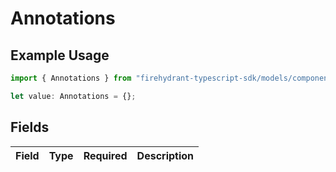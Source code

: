 # Annotations

## Example Usage

```typescript
import { Annotations } from "firehydrant-typescript-sdk/models/components";

let value: Annotations = {};
```

## Fields

| Field       | Type        | Required    | Description |
| ----------- | ----------- | ----------- | ----------- |